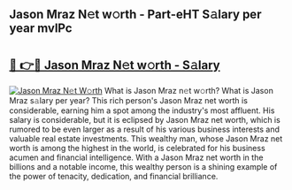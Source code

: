 ## Jason Mraz N𝚎t w𝚘rth - Part-eHT S𝚊lary per year mvlPc

# <h2><a href="http://gc4n2ll.nevu.top/?p=Jason+Mraz">🔗 👉🔴 Jason Mraz N𝚎t w𝚘rth - S𝚊lary</a></h2>

[![Jason Mraz N𝚎t W𝚘rth](https://i.imgur.com/Oavwk0R.jpeg)](http://gc4n2ll.nevu.top/?p=Jason+Mraz)
What is Jason Mraz n𝚎t w𝚘rth? What is Jason Mraz s𝚊lary per year?
This rich person's Jason Mraz net worth is considerable, earning him a spot among the industry's most affluent. His salary is considerable, but it is eclipsed by Jason Mraz net worth, which is rumored to be even larger as a result of his various business interests and valuable real estate investments. This wealthy man, whose Jason Mraz net worth is among the highest in the world, is celebrated for his business acumen and financial intelligence. With a Jason Mraz net worth in the billions and a notable income, this wealthy person is a shining example of the power of tenacity, dedication, and financial brilliance.
